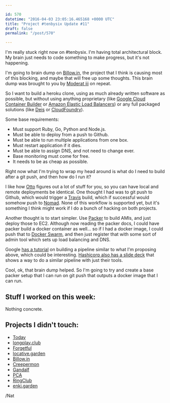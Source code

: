 ```yaml
---

id: 570
datetime: "2016-04-03 23:05:16.465168 +0000 UTC"
title: "Project #tenbysix Update #11"
draft: false
permalink: "/post/570"

---
```


I'm really stuck right now on #tenbysix. I'm having total architectural block. My brain just needs to code something to make progress, but it's not happening.

I'm going to brain dump on [Billow.in](https://github.com/icco/billowin), the project that I think is causing most of this blocking, and maybe that will free up some thoughts. This brain dump was brought to you by [Moderat iii](http://pitchfork.com/reviews/albums/21754-iii-moderat/) on repeat. 

So I want to build a heroku clone, using as much already written software as possible, but without using anything proprietary (like [Google Cloud Container Builder](https://cloud.google.com/container-builder/docs/) or [Amazon Elastic Load Balancers](https://aws.amazon.com/elasticloadbalancing/)) or any full packaged solutions (like [Deis](http://deis.io/) or [CloudFoundry](https://www.cloudfoundry.org/)).

Some base requirements:

 - Must support Ruby, Go, Python and Node.js.
 - Must be able to deploy from a push to Github.
 - Must be able to run multiple applications from one box.
 - Must restart application if it dies.
 - Must be able to assign DNS, and not need to change ever.
 - Base monitoring must come for free.
 - It needs to be as cheap as possible.

Right now what I'm trying to wrap my head around is what do I need to build after a git push, and then how do I run it?

I like how [Otto](https://www.ottoproject.io/) figures out a lot of stuff for you, so you can have local and remote deployments be identical. One thought I had was to git push to Github, which would trigger a [Travis](https://travis-ci.org/) build, which if successful would somehow push to [Nomad](https://www.nomadproject.io/). None of this workflow is supported yet, but it's something I think might work if I do a bunch of hacking on both projects.

Another thought is to start simpler. Use [Packer](https://www.packer.io/) to build AMIs, and just deploy those to EC2. Although now reading the packer docs, I could have packer build a docker container as well... so if I had a docker image, I could push that to [Docker Swarm](https://docs.docker.com/swarm/overview/), and then just register that with some sort of admin tool which sets up load balancing and DNS.

Google [has a tutorial](https://cloud.google.com/solutions/automated-build-images-with-jenkins-kubernetes) on building a pipeline similar to what I'm proposing above, which could be interesting. [Hashicorp also has a slide deck](http://www.slideshare.net/Docker/orchestrating-docker-with-terraform-and-consul-by-mitchell-hashimoto) that shows a way to do a similar pipeline with just their tools.

Cool, ok, that brain dump helped. So I'm going to try and create a base packer setup that I can run on git push that outputs a docker image that I can run.

## Stuff I worked on this week:

Nothing concrete.

## Projects I didn't touch:

 - [Today](https://github.com/icco/today)
 - [longplay.club](https://github.com/icco/longplay.club)
 - [Forgetful](https://github.com/icco/forgetful)
 - [locative.garden](https://github.com/icco/locative.garden)
 - [Billow.in](https://github.com/icco/billowin)
 - [Creepermon](https://github.com/icco/creepermon)
 - [Gandalf](https://github.com/icco/gandalf)
 - [PCA](https://github.com/icco/pca)
 - [RingClub](https://github.com/icco/ringclub)
 - [enki.garden](https://github.com/icco/enki.garden)

/Nat
